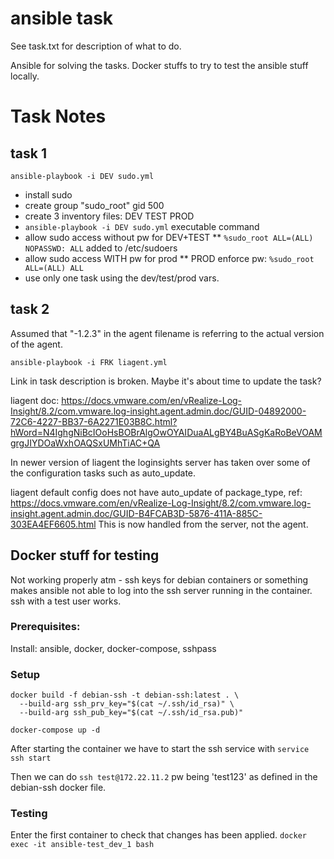 # ansible task
See task.txt for description of what to do. 

Ansible for solving the tasks.
Docker stuffs to try to test the ansible stuff locally.

# Task Notes

## task 1
`ansible-playbook -i DEV sudo.yml`

* install sudo 
* create group "sudo_root" gid 500
* create 3 inventory files: DEV TEST PROD
* `ansible-playbook -i DEV sudo.yml` executable command
* allow sudo access without pw for DEV+TEST
** `%sudo_root ALL=(ALL) NOPASSWD: ALL` added to /etc/sudoers
* allow sudo access WITH pw for prod
** PROD enforce pw: `%sudo_root ALL=(ALL) ALL`
* use only one task using the dev/test/prod vars. 

## task 2
Assumed that "-1.2.3" in the agent filename is referring to the actual version of the agent. 

`ansible-playbook -i FRK liagent.yml`

Link in task description is broken. Maybe it's about time to update the task?

liagent doc: https://docs.vmware.com/en/vRealize-Log-Insight/8.2/com.vmware.log-insight.agent.admin.doc/GUID-04892000-72C6-4227-BB37-6A2271E03B8C.html?hWord=N4IghgNiBcIOoHsBOBrAlgOwOYAIDuaALgBY4BuASgKaRoBeVOAMgrgJIYDOaWxhOAQSxUMhTiAC+QA

In newer version of liagent the loginsights server has taken over some of the configuration tasks such as auto_update.

liagent default config does not have auto_update of package_type, ref: https://docs.vmware.com/en/vRealize-Log-Insight/8.2/com.vmware.log-insight.agent.admin.doc/GUID-B4FCAB3D-5876-411A-885C-303EA4EF6605.html
This is now handled from the server, not the agent.


## Docker stuff for testing
Not working properly atm - ssh keys for debian containers or something makes ansible not able to log into the ssh server running in the container.
ssh with a test user works. 

### Prerequisites: 
Install: ansible, docker, docker-compose, sshpass

### Setup 
```
docker build -f debian-ssh -t debian-ssh:latest . \
  --build-arg ssh_prv_key="$(cat ~/.ssh/id_rsa)" \
  --build-arg ssh_pub_key="$(cat ~/.ssh/id_rsa.pub)"
```

`docker-compose up -d `

After starting the container we have to start the ssh service with
`service ssh start`

Then we can do 
`ssh test@172.22.11.2` pw being 'test123' as defined in the debian-ssh docker file. 


### Testing
Enter the first container to check that changes has been applied.
`docker exec -it ansible-test_dev_1 bash`



